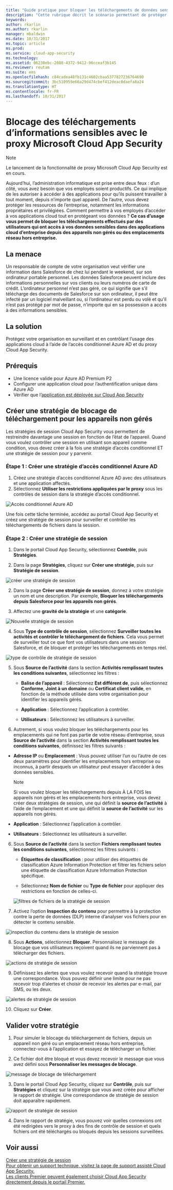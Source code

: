 ```yaml
---
title: "Guide pratique pour bloquer les téléchargements de données sensibles sur des appareils non gérés à l’aide du proxy Cloud App Security | Microsoft Docs"
description: "Cette rubrique décrit le scénario permettant de protéger votre organisation contre le téléchargement de données sensibles sur des appareils non gérés en utilisant les fonctionnalités du proxy Azure AD."
keywords: 
author: rkarlin
ms.author: rkarlin
manager: mbaldwin
ms.date: 10/31/2017
ms.topic: article
ms.prod: 
ms.service: cloud-app-security
ms.technology: 
ms.assetid: 06238ebc-2088-4372-9412-96cceaf3b145
ms.reviewer: reutam
ms.suite: ems
ms.openlocfilehash: c84cadea48fb131c4602cbaa5377827236764690
ms.sourcegitcommit: 3bc510959e66a29d474cbef412deac0daefa8a24
ms.translationtype: HT
ms.contentlocale: fr-FR
ms.lasthandoff: 10/31/2017
---
```

# <a name="blocking-downloads-of-sensitive-information-using-the-microsoft-cloud-app-security-proxy"></a>Blocage des téléchargements d’informations sensibles avec le proxy Microsoft Cloud App Security

> [!NOTE]
> Le lancement de la fonctionnalité de proxy Microsoft Cloud App Security est en cours.

Aujourd’hui, l’administration informatique est prise entre deux feux : d’un côté, vous avez besoin que vos employés soient productifs. Ce qui implique de les autoriser à accéder à des applications pour qu’ils puissent travailler à tout moment, depuis n’importe quel appareil. De l’autre, vous devez protéger les ressources de l’entreprise, notamment les informations propriétaires et privilégiées. Comment permettre à vos employés d’accéder à vos applications cloud tout en protégeant vos données ? **Ce cas d’usage vous permet de bloquer les téléchargements effectués par des utilisateurs qui ont accès à vos données sensibles dans des applications cloud d’entreprise depuis des appareils non gérés ou des emplacements réseau hors entreprise.**


## <a name="the-threat"></a>La menace
Un responsable de compte de votre organisation veut vérifier une information dans Salesforce de chez lui pendant le weekend, sur son ordinateur portable personnel. Les données Salesforce peuvent inclure des informations personnelles sur vos clients ou leurs numéros de carte de crédit. L’ordinateur personnel n’est pas géré, ce qui signifie que s’il télécharge des documents de Salesforce sur son ordinateur, il peut être infecté par un logiciel malveillant ou, si l’ordinateur est perdu ou volé et qu’il n’est pas protégé par mot de passe, n’importe qui en sa possession a accès à des informations sensibles. 

## <a name="the-solution"></a>La solution
Protégez votre organisation en surveillant et en contrôlant l’usage des applications cloud à l’aide de l’accès conditionnel Azure AD et du proxy Cloud App Security.  

## <a name="prerequisites"></a>Prérequis

- Une licence valide pour Azure AD Premium P2
- Configurer une application cloud pour l’authentification unique dans Azure AD  
- Vérifier que l’[application est déployée sur Cloud App Security](proxy-deployment-aad.md)

## <a name="create-a-block-download-policy-for-unmanaged-devices"></a>Créer une stratégie de blocage de téléchargement pour les appareils non gérés  

Les stratégies de session Cloud App Security vous permettent de restreindre davantage une session en fonction de l’état de l’appareil. Quand vous voulez contrôler une session en utilisant son appareil comme condition, vous devez créer à la fois une stratégie d’accès conditionnel ET une stratégie de session pour y parvenir.  

### <a name="step-1-create-an-azure-ad-conditional-access-policy"></a>Étape 1 : Créer une stratégie d’accès conditionnel Azure AD

1. Créez une stratégie d’accès conditionnel Azure AD avec des utilisateurs et une application affectés.
2. Sélectionnez **Utiliser les restrictions appliquées par le proxy** sous les contrôles de session dans la stratégie d’accès conditionnel.   

 ![Accès conditionnel Azure AD](./media/proxy-deploy-restrictions-aad.png)

Une fois cette tâche terminée, accédez au portail Cloud App Security et créez une stratégie de session pour surveiller et contrôler les téléchargements de fichiers dans la session.

### <a name="step-2-create-a-session-policy"></a>Étape 2 : Créer une stratégie de session

1. Dans le portail Cloud App Security, sélectionnez **Contrôle**, puis **Stratégies**. 

2. Dans la page **Stratégies**, cliquez sur **Créer une stratégie**, puis sur **Stratégie de session**.
 
 ![créer une stratégie de session](./media/create-session-policy.png)

2. Dans la page **Créer une stratégie de session**, donnez à votre stratégie un nom et une description. Par exemple, **Bloquer les téléchargements depuis Salesforce pour les appareils non gérés**.

3. Affectez une **gravité de la stratégie** et une **catégorie**.

 ![Nouvelle stratégie de session](./media/new-session-policy.png)

4. Sous **Type de contrôle de session**, sélectionnez **Surveiller toutes les activités et contrôler le téléchargement de fichiers**. Cela vous permet de surveiller tout ce que font vos utilisateurs dans une session Salesforce, et de bloquer et protéger les téléchargements en temps réel.

 ![type de contrôle de stratégie de session](./media/session-policy-control-type.png)

5.  Sous **Source de l’activité** dans la section **Activités remplissant toutes les conditions suivantes**, sélectionnez les filtres : 
    
    - **Balise de l’appareil** : Sélectionnez **Est différent de**, puis sélectionnez **Conforme**, **Joint à un domaine** ou **Certificat client valide**, en fonction de la méthode utilisée dans votre organisation pour identifier les appareils gérés. 
    
    - **Application** : Sélectionnez l’application à contrôler.  

    - **Utilisateurs** : Sélectionnez les utilisateurs à surveiller.  
    
7. Autrement, si vous voulez bloquer les téléchargements pour les emplacements qui ne font pas partie de votre réseau d’entreprise, sous **Source de l’activité** dans la section **Activités remplissant toutes les conditions suivantes**, définissez les filtres suivants : 

  - **Adresse IP** ou **Emplacement** : Vous pouvez utiliser l’un ou l’autre de ces deux paramètres pour identifier les emplacements hors entreprise ou inconnus, à partir desquels un utilisateur peut essayer d’accéder à des données sensibles.

     > [!NOTE]
     > Si vous voulez bloquer les téléchargements depuis À LA FOIS les appareils non gérés et les emplacements hors entreprise, vous devez créer deux stratégies de session, une qui définit la **source de l’activité** à l’aide de l’emplacement et une qui définit la **source de l’activité** sur les appareils non gérés.
 
   - **Application** : Sélectionnez l’application à contrôler.    
   
   - **Utilisateurs** : Sélectionnez les utilisateurs à surveiller.  

6. Sous **Source de l’activité** dans la section **Fichiers remplissant toutes les conditions suivantes**, sélectionnez les filtres suivants : 
   
    - **Étiquettes de classification** : pour utiliser des étiquettes de classification Azure Information Protection et filtrer les fichiers selon une étiquette de classification Azure Information Protection spécifique.
   
    - Sélectionnez **Nom de fichier** ou **Type de fichier** pour appliquer des restrictions en fonction de celles-ci.
 
     ![filtres de fichiers de la stratégie de session](./media/session-policy-file-filters.png)

7. Activez l’option **Inspection du contenu** pour permettre à la protection contre la perte de données (DLP) interne d’analyser vos fichiers pour en détecter le contenu sensible. 

 ![inspection du contenu dans la stratégie de session](./media/session-policy-content-inspection.png)

8. Sous **Actions**, sélectionnez **Bloquer**. Personnalisez le message de blocage que vos utilisateurs reçoivent quand ils ne parviennent pas à télécharger des fichiers.  

 ![actions de stratégie de session](./media/session-policy-actions.png)

9. Définissez les alertes que vous voulez recevoir quand la stratégie trouve une correspondance. Vous pouvez définir une limite pour ne pas recevoir trop d’alertes et choisir de recevoir les alertes par e-mail, par SMS, ou les deux.

 ![alertes de stratégie de session](./media/session-policy-alert.png)


10. Cliquez sur **Créer**.  
 

## <a name="validate-your-policy"></a>Valider votre stratégie 

1. Pour simuler le blocage du téléchargement de fichiers, depuis un appareil non géré ou un emplacement réseau hors entreprise, connectez-vous à l’application et essayez de télécharger un fichier. 

2. Ce fichier doit être bloqué et vous devez recevoir le message que vous avez défini sous **Personnaliser les messages de blocage**. 

  ![message de blocage de téléchargement](./media/block-download-message.png)

3. Dans le portail Cloud App Security, cliquez sur **Contrôle**, puis sur **Stratégies** et cliquez sur la stratégie que vous avez créée pour afficher le rapport de stratégie. Une correspondance de stratégie de session doit apparaître rapidement. 
 
  ![rapport de stratégie de session](./media/session-policy-report.png)

4. Dans le rapport de stratégie, vous pouvez voir quelles connexions ont été redirigées vers le proxy à des fins de contrôle de session et quels fichiers ont été téléchargés ou bloqués depuis les sessions surveillées.

  
## <a name="see-also"></a>Voir aussi  
[Créer une stratégie de session](session-policy-aad.md)   
[Pour obtenir un support technique, visitez la page de support assisté Cloud App Security.](http://support.microsoft.com/oas/default.aspx?prid=16031)   
[Les clients Premier peuvent également choisir Cloud App Security directement depuis le portail Premier.](https://premier.microsoft.com/)  
  
  